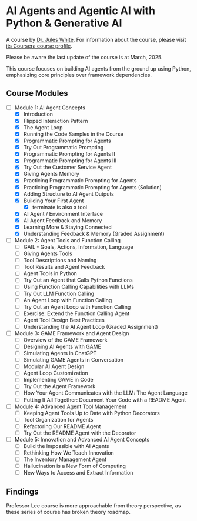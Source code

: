 # AI Agents and Agentic AI with Python & Generative AI

A course by [Dr. Jules White](https://engineering.vanderbilt.edu/bio/?pid=jules-white).
For information about the course, please visit [its Coursera course profile](https://www.coursera.org/learn/ai-agents-python#outcomes).

Please be aware the last update of the course is at March, 2025.

This course focuses on building AI agents from the ground up using Python, emphasizing core principles over framework dependencies.

## Course Modules

- [ ] Module 1: AI Agent Concepts
  - [x] Introduction
  - [x] Flipped Interaction Pattern
  - [x] The Agent Loop
  - [x] Running the Code Samples in the Course
  - [x] Programmatic Prompting for Agents
  - [x] Try Out Programmatic Prompting
  - [x] Programmatic Prompting for Agents II
  - [x] Programmatic Prompting for Agents III
  - [x] Try Out the Customer Service Agent
  - [x] Giving Agents Memory
  - [x] Practicing Programmatic Prompting for Agents
  - [x] Practicing Programmatic Prompting for Agents (Solution)
  - [x] Adding Structure to AI Agent Outputs
  - [x] Building Your First Agent
    - [x] terminate is also a tool
  - [x] AI Agent / Environment Interface
  - [x] AI Agent Feedback and Memory
  - [x] Learning More & Staying Connected
  - [x] Understanding Feedback & Memory (Graded Assignment)

- [ ] Module 2: Agent Tools and Function Calling
  - [ ] GAIL - Goals, Actions, Information, Language
  - [ ] Giving Agents Tools
  - [ ] Tool Descriptions and Naming
  - [ ] Tool Results and Agent Feedback
  - [ ] Agent Tools in Python
  - [ ] Try Out an Agent that Calls Python Functions
  - [ ] Using Function Calling Capabilities with LLMs
  - [ ] Try Out LLM Function Calling
  - [ ] An Agent Loop with Function Calling
  - [ ] Try Out an Agent Loop with Function Calling
  - [ ] Exercise: Extend the Function Calling Agent
  - [ ] Agent Tool Design Best Practices
  - [ ] Understanding the AI Agent Loop (Graded Assignment)

- [ ] Module 3: GAME Framework and Agent Design
  - [ ] Overview of the GAME Framework
  - [ ] Designing AI Agents with GAME
  - [ ] Simulating Agents in ChatGPT
  - [ ] Simulating GAME Agents in Conversation
  - [ ] Modular AI Agent Design
  - [ ] Agent Loop Customization
  - [ ] Implementing GAME in Code
  - [ ] Try Out the Agent Framework
  - [ ] How Your Agent Communicates with the LLM: The Agent Language
  - [ ] Putting It All Together: Document Your Code with a README Agent

- [ ] Module 4: Advanced Agent Tool Management
  - [ ] Keeping Agent Tools Up to Date with Python Decorators
  - [ ] Tool Organization for Agents
  - [ ] Refactoring Our README Agent
  - [ ] Try Out the README Agent with the Decorator

- [ ] Module 5: Innovation and Advanced AI Agent Concepts
  - [ ] Build the Impossible with AI Agents
  - [ ] Rethinking How We Teach Innovation
  - [ ] The Inventory Management Agent
  - [ ] Hallucination is a New Form of Computing
  - [ ] New Ways to Access and Extract Information

## Findings

Professor Lee course is more approachable from theory perspective, as these series of course has broken theory roadmap.
